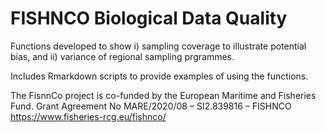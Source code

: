 # FISHNCO Biological Data Quality

Functions developed to show i) sampling coverage to illustrate potential bias, and ii) variance of regional sampling prgrammes. 

Includes Rmarkdown scripts to provide examples of using the functions.

The FisnnCo project is co-funded by the European Maritime and Fisheries Fund. Grant Agreement No MARE/2020/08 – SI2.839816 – FISHNCO
https://www.fisheries-rcg.eu/fishnco/
